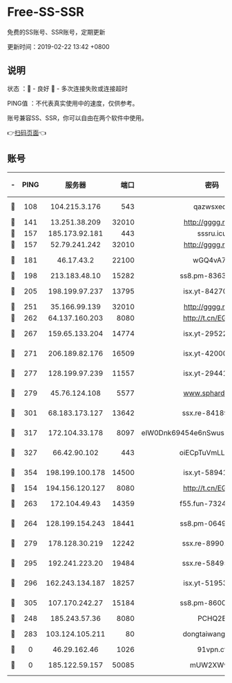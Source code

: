 # Free-SS-SSR

免费的SS账号、SSR账号，定期更新

更新时间：2019-02-22 13:42 +0800

## 说明

状态     ：🙂 - 良好 🙁 - 多次连接失败或连接超时

PING值   ：不代表真实使用中的速度，仅供参考。

账号兼容SS、SSR，你可以自由在两个软件中使用。

👉[扫码页面](https://liesauer.github.io/free-ss-ssr.github.io/)👈

## 账号

|-|PING|服务器|端口|密码|加密方式|区域|
|:----:|:----:|:-----:|-----:|:----:|:----:|:----:|
|🙂|108|104.215.3.176|543|qazwsxedc|aes-256-gcm|JP|
|🙂|141|13.251.38.209|32010|http://gggg.rocks|chacha20|SG|
|🙂|157|185.173.92.181|443|sssru.icu|rc4-md5|RU|
|🙂|157|52.79.241.242|32010|http://gggg.rocks|chacha20|KR|
|🙂|181|46.17.43.2|22100|wGQ4vA7D|aes-256-gcm|RU|
|🙂|198|213.183.48.10|15282|ss8.pm-83634302|rc4-md5|RU|
|🙂|205|198.199.97.237|13795|isx.yt-84270980|aes-256-cfb|US|
|🙂|251|35.166.99.139|32010|http://gggg.rocks|chacha20|US|
|🙂|262|64.137.160.203|8080|http://t.cn/EGJIyrl|rc4-md5|CA|
|🙂|267|159.65.133.204|14774|isx.yt-29522015|aes-256-cfb|SG|
|🙂|271|206.189.82.176|16509|isx.yt-42000315|aes-256-cfb|SG|
|🙂|277|128.199.97.239|11557|isx.yt-29441916|aes-256-cfb|SG|
|🙂|279|45.76.124.108|5577|www.sphard.com|aes-256-cfb|AU|
|🙂|301|68.183.173.127|13642|ssx.re-84189267|aes-256-cfb|US|
|🙂|317|172.104.33.178|8097|eIW0Dnk69454e6nSwuspv9DmS201tQ0D|aes-256-cfb|SG|
|🙂|327|66.42.90.102|443|oiECpTuVmLLxk4Ts|aes-256-cfb|US|
|🙂|354|198.199.100.178|14500|isx.yt-58941440|aes-256-cfb|US|
|🙂|154|194.156.120.127|8080|http://t.cn/EGJIyrl|rc4-md5|RU|
|🙂|263|172.104.49.43|14359|f55.fun-73245889|aes-256-cfb|SG|
|🙂|264|128.199.154.243|18441|ss8.pm-06496894|aes-256-cfb|SG|
|🙂|279|178.128.30.219|12242|ssx.re-89901367|aes-256-cfb|SG|
|🙂|295|192.241.223.20|19484|ssx.re-58495020|aes-256-cfb|US|
|🙂|296|162.243.134.187|18257|isx.yt-51953199|aes-256-cfb|US|
|🙂|305|107.170.242.27|15184|ss8.pm-86005038|aes-256-cfb|US|
|🙁|248|185.243.57.36|8080|PCHQ2E|rc4-md5|US|
|🙁|283|103.124.105.211|80|dongtaiwang.com|aes-256-cfb|US|
|🙁|0|46.29.162.46|1026|91vpn.cf|rc4-md5|RU|
|🙁|0|185.122.59.157|50085|mUW2XWw8|aes-256-cfb|GB|
